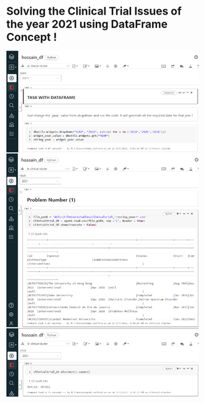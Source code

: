 # Solving the Clinical Trial Issues of the year 2021 using DataFrame Concept !
![alt text](https://github.com/Maxyee/julhas-data-science-projects/blob/master/Databricks/Projects/Clinical_Trial/Dataframe/screenshots/1.png)
![alt text](https://github.com/Maxyee/julhas-data-science-projects/blob/master/Databricks/Projects/Clinical_Trial/Dataframe/screenshots/2.png)
![alt text](https://github.com/Maxyee/julhas-data-science-projects/blob/master/Databricks/Projects/Clinical_Trial/Dataframe/screenshots/3.png)
